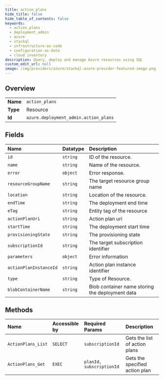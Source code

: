 ```yaml
---
title: action_plans
hide_title: false
hide_table_of_contents: false
keywords:
  - action_plans
  - deployment_admin
  - azure    
  - stackql
  - infrastructure-as-code
  - configuration-as-data
  - cloud inventory
description: Query, deploy and manage Azure resources using SQL
custom_edit_url: null
image: /img/providers/azure/stackql-azure-provider-featured-image.png
---
```

  
    

## Overview
<table><tbody>
<tr><td><b>Name</b></td><td><code>action_plans</code></td></tr>
<tr><td><b>Type</b></td><td>Resource</td></tr>
<tr><td><b>Id</b></td><td><code>azure.deployment_admin.action_plans</code></td></tr>
</tbody></table>

## Fields
| Name | Datatype | Description |
|:-----|:---------|:------------|
| `id` | `string` | ID of the resource. |
| `name` | `string` | Name of the resource. |
| `error` | `object` | Error response. |
| `resourceGroupName` | `string` | The target resource group name |
| `location` | `string` | Location of the resource. |
| `endTime` | `string` | The deployment end time |
| `eTag` | `string` | Entity tag of the resource |
| `actionPlanUri` | `string` | Action plan uri |
| `startTime` | `string` | The deployment start time |
| `provisioningState` | `string` | The provisioning state |
| `subscriptionId` | `string` | The target subscription identifier |
| `parameters` | `object` | Error information |
| `actionPlanInstanceId` | `string` | Action plan instance identifier |
| `type` | `string` | Type of Resource. |
| `blobContainerName` | `string` | Blob container name storing the deployment data |
## Methods
| Name | Accessible by | Required Params | Description |
|:-----|:--------------|:----------------|:------------|
| `ActionPlans_List` | `SELECT` | `subscriptionId` | Gets the list of action plans |
| `ActionPlans_Get` | `EXEC` | `planId, subscriptionId` | Gets the specified action plan |
